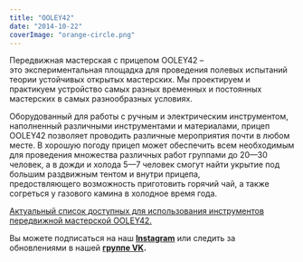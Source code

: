 ```yaml
---
title: "OOLEY42"
date: "2014-10-22"
coverImage: "orange-circle.png"
---
```


Передвижная мастерская с прицепом OOLEY42 – это экспериментальная площадка для проведения полевых испытаний теории устойчивых открытых мастерских. Мы проектируем и практикуем устройство самых разных временных и постоянных мастерских в самых разнообразных условиях.

Оборудованный для работы с ручным и электрическим инструментом, наполненный различными инструментами и материалами, прицеп OOLEY42 позволяет проводить различные мероприятия почти в любом месте. В хорошую погоду прицеп может обеспечить всем необходимым для проведения множества различных работ группами до 20—30 человек, а в дожди и холода 5—7 человек смогут найти укрытие под большим раздвижным тентом и внутри прицепа, предоствляющего возможность приготовить горячий чай, а также согреться у газового камина в холодное время года.

[Актуальный список доступных для использования инструментов передвижной мастерской OOLEY42.](http://ooley.ru/spisok-instrumentov-mobilnoj-masterskoj-ooley42/)

Вы можете подписаться на наш **[Instagram](http://instagram.com/ooley42 "Instagram")** или следить за обновлениями в нашей **[группе VK](http://vk.com/ooley42 "OOLEY42 VK").**
